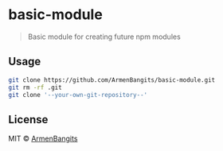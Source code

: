 # basic-module

> Basic module for creating future npm modules

## Usage

```bash
git clone https://github.com/ArmenBangits/basic-module.git
git rm -rf .git
git clone '--your-own-git-repository--'
```

## License

MIT © [ArmenBangits](https://github.com/ArmenBangits)

